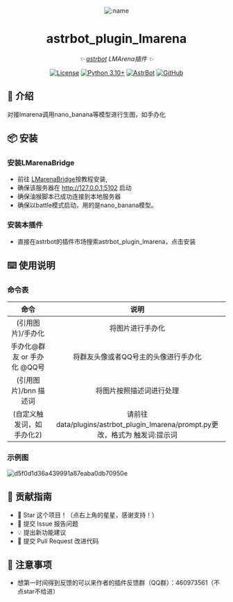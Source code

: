 
<div align="center">

![:name](https://count.getloli.com/@astrbot_plugin_lmarena?name=astrbot_plugin_lmarena&theme=minecraft&padding=6&offset=0&align=top&scale=1&pixelated=1&darkmode=auto)

# astrbot_plugin_lmarena

_✨ [astrbot](https://github.com/AstrBotDevs/AstrBot) LMArena插件 ✨_  

[![License](https://img.shields.io/badge/License-MIT-green.svg)](https://opensource.org/licenses/MIT)
[![Python 3.10+](https://img.shields.io/badge/Python-3.10%2B-blue.svg)](https://www.python.org/)
[![AstrBot](https://img.shields.io/badge/AstrBot-3.4%2B-orange.svg)](https://github.com/Soulter/AstrBot)
[![GitHub](https://img.shields.io/badge/作者-Zhalslar-blue)](https://github.com/Zhalslar)

</div>

## 🤝 介绍

对接lmarena调用nano_banana等模型进行生图，如手办化

## 📦 安装

### 安装LMarenaBridge

- 前往 [LMarenaBridge](https://github.com/Lianues/LMarenaBridge)按教程安装,
- 确保该服务器在 <http://127.0.0.1:5102> 启动
- 确保油猴脚本已成功连接到本地服务器
- 确保以battle模式启动，用的是nano_banana模型。
  
### 安装本插件

- 直接在astrbot的插件市场搜索astrbot_plugin_lmarena，点击安装

## ⌨️ 使用说明

### 命令表

|     命令      |                    说明                    |
|:-------------:|:-----------------------------------------------:|
| (引用图片)/手办化  | 将图片进行手办化  |
|  手办化@群友  or 手办化 @QQ号 | 将群友头像或者QQ号主的头像进行手办化  |
| (引用图片)/bnn 描述词 | 将图片按照描述词进行处理         |
| (自定义触发词，如 手办化2) | 请前往data/plugins/astrbot_plugin_lmarena/prompt.py更改，格式为 触发词:提示词        |

### 示例图

![d5f0d1d36a439991a87eaba0db70950e](https://github.com/user-attachments/assets/d6dc6404-71e1-4b74-94c5-026bd05c7309)

## 👥 贡献指南

- 🌟 Star 这个项目！（点右上角的星星，感谢支持！）
- 🐛 提交 Issue 报告问题
- 💡 提出新功能建议
- 🔧 提交 Pull Request 改进代码

## 📌 注意事项

- 想第一时间得到反馈的可以来作者的插件反馈群（QQ群）：460973561（不点star不给进）
